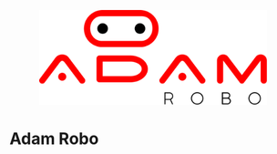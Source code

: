 <p align="center"><a href="https://adamrobo.com.br" target="_blank"><img src="./logo.svg" width="400"></a></p>

# Adam Robo

